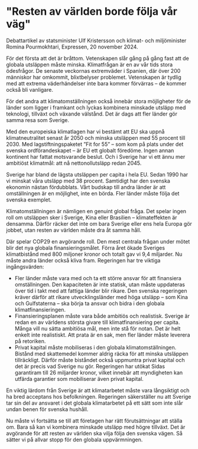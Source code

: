 # "Resten av världen borde följa vår väg"

Debattartikel av statsminister Ulf Kristersson och klimat\- och miljöminister Romina Pourmokhtari, Expressen, 20 november 2024\.


För det första att det är bråttom. Vetenskapen slår gång på gång fast att de globala utsläppen måste minska. Klimatfrågan är en av vår tids stora ödesfrågor. De senaste veckornas extremväder i Spanien, där över 200 människor har omkommit, blixtbelyser problemet. Vetenskapen är tydlig med att extrema väderhändelser inte bara kommer förvärras – de kommer också bli vanligare.

För det andra att klimatomställningen också innebär stora möjligheter för de länder som ligger i framkant och lyckas kombinera minskade utsläpp med teknologi, tillväxt och växande välstånd. Det är dags att fler länder gör samma resa som Sverige.

Med den europeiska klimatlagen har vi bestämt att EU ska uppnå klimatneutralitet senast år 2050 och minska utsläppen med 55 procent till 2030\. Med lagstiftningspaketet ”Fit for 55” – som kom på plats under det svenska ordförandeskapet – är EU ett globalt föredöme. Ingen annan kontinent har fattat motsvarande beslut. Och i Sverige har vi ett ännu mer ambitiöst klimatmål: att nå nettonollutsläpp redan 2045\.

Sverige har bland de lägsta utsläppen per capita i hela EU. Sedan 1990 har vi minskat våra utsläpp med 38 procent. Samtidigt har den svenska ekonomin nästan fördubblats. Vårt budskap till andra länder är att omställningen är en möjlighet, inte en börda. Fler länder måste följa det svenska exemplet.

Klimatomställningen är nämligen en genuint global fråga. Det spelar ingen roll om utsläppen sker i Sverige, Kina eller Brasilien – klimateffekten är densamma. Därför räcker det inte om bara Sverige eller ens hela Europa gör jobbet, utan resten av världen måste dra åt samma håll.

Där spelar COP29 en avgörande roll. Den mest centrala frågan under mötet blir det nya globala finansieringsmålet. Förra året ökade Sveriges klimatbistånd med 800 miljoner kronor och totalt gav vi 9,4 miljarder. Nu måste andra länder också kliva fram. Regeringen har tre viktiga ingångsvärden:

* Fler länder måste vara med och ta ett större ansvar för att finansiera omställningen. Den kapaciteten är inte statisk, utan måste uppdateras över tid i takt med att fattiga länder blir rikare. Den svenska regeringen kräver därför att rikare utvecklingsländer med höga utsläpp – som Kina och Gulfstaterna – ska börja ta ansvar och bidra i den globala klimatfinansieringen.
* Finansieringsplanen måste vara både ambitiös och realistisk. Sverige är redan en av världens största givare till klimatfinansiering per capita. Många vill nu sätta ambitiösa mål, men inte stå för notan. Det är helt enkelt inte realistiskt. Att prata är en sak, men fler länder måste leverera på retoriken.
* Privat kapital måste mobiliseras i den globala klimatomställningen. Bistånd med skattemedel kommer aldrig räcka för att minska utsläppen tillräckligt. Därför måste biståndet också uppmuntra privat kapital och det är precis vad Sverige nu gör. Regeringen har utökat Sidas garantiram till 26 miljarder kronor, vilket innebär att myndigheten kan utfärda garantier som mobiliserar även privat kapital.

En viktig lärdom från Sverige är att klimatarbetet måste vara långsiktigt och ha bred acceptans hos befolkningen. Regeringen säkerställer nu att Sverige tar sin del av ansvaret i det globala klimatarbetet på ett sätt som inte slår undan benen för svenska hushåll.

Nu måste vi fortsätta se till att företagen har rätt förutsättningar att ställa om. Bara så kan vi kombinera minskade utsläpp med högre tillväxt. Det är avgörande för att resten av världen ska vilja följa den svenska vägen. Så sätter vi på allvar stopp för den globala uppvärmningen.
